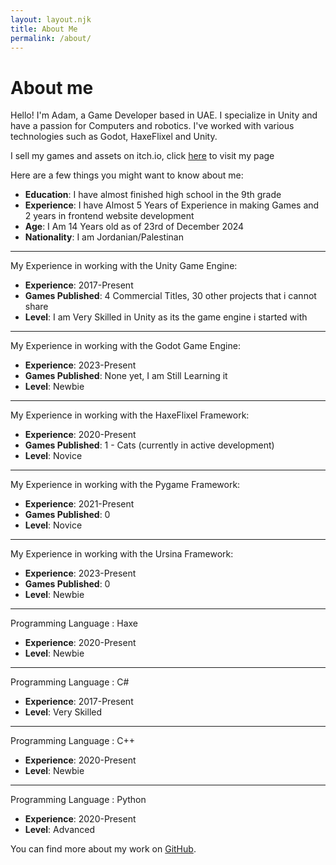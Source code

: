 ```yaml
---
layout: layout.njk
title: About Me
permalink: /about/
---
```

# About me
Hello! I'm Adam, a Game Developer based in UAE. I specialize in Unity and have a passion for Computers and robotics. 
I've worked with various technologies such as Godot, HaxeFlixel and Unity.

I sell my games and assets on itch.io, click [here](https://adamalnajar.itch.io) to visit my page

Here are a few things you might want to know about me:
- **Education**: I have almost finished high school in the 9th grade
- **Experience**: I have Almost 5 Years of Experience in making Games and 2 years in frontend website development
- **Age**: I Am 14 Years old as of 23rd of December 2024
- **Nationality**: I am Jordanian/Palestinan

---
My Experience in working with the Unity Game Engine:
- **Experience**: 2017-Present
- **Games Published**: 4 Commercial Titles, 30 other projects that i cannot share
- **Level**: I am Very Skilled in Unity as its the game engine i started with

  
---
My Experience in working with the Godot Game Engine:
- **Experience**: 2023-Present
- **Games Published**: None yet, I am Still Learning it
- **Level**: Newbie


---
My Experience in working with the HaxeFlixel Framework:
- **Experience**: 2020-Present
- **Games Published**: 1 - Cats (currently in active development)
- **Level**: Novice

---
My Experience in working with the Pygame Framework:
- **Experience**: 2021-Present
- **Games Published**: 0
- **Level**: Novice


---
My Experience in working with the Ursina Framework:
- **Experience**: 2023-Present
- **Games Published**: 0
- **Level**: Newbie

---
Programming Language : Haxe

- **Experience**: 2020-Present
- **Level**: Newbie
---
Programming Language : C#

- **Experience**: 2017-Present
- **Level**: Very Skilled

---
Programming Language : C++

- **Experience**: 2020-Present
- **Level**: Newbie

---
Programming Language : Python

- **Experience**: 2020-Present
- **Level**: Advanced

You can find more about my work on [GitHub](https://github.com/AdamAlNajar).
